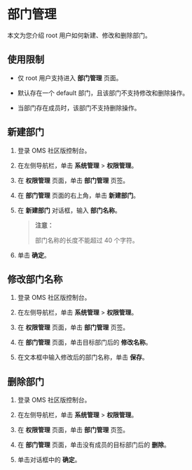 # 部门管理

本文为您介绍 root 用户如何新建、修改和删除部门。

## 使用限制

* 仅 root 用户支持进入 **部门管理** 页面。

* 默认存在一个 default 部门，且该部门不支持修改和删除操作。

* 当部门存在成员时，该部门不支持删除操作。

## 新建部门

1. 登录 OMS 社区版控制台。

2. 在左侧导航栏，单击 **系统管理** \> **权限管理**。

3. 在 **权限管理** 页面，单击 **部门管理** 页签。

4. 在 **部门管理** 页面的右上角，单击 **新建部门**。

5. 在 **新建部门** 对话框，输入 **部门名称**。

    >**注意：**
    >
    >部门名称的长度不能超过 40 个字符。

6. 单击 **确定**。

## 修改部门名称

1. 登录 OMS 社区版控制台。

2. 在左侧导航栏，单击 **系统管理** \> **权限管理**。

3. 在 **权限管理** 页面，单击 **部门管理** 页签。

4. 在 **部门管理** 页面，单击目标部门后的 **修改名称**。

5. 在文本框中输入修改后的部门名称，单击 **保存**。

## 删除部门

1. 登录 OMS 社区版控制台。

2. 在左侧导航栏，单击 **系统管理** \> **权限管理**。

3. 在 **权限管理** 页面，单击 **部门管理** 页签。

4. 在 **部门管理** 页面，单击没有成员的目标部门后的 **删除**。

5. 单击对话框中的 **确定**。
